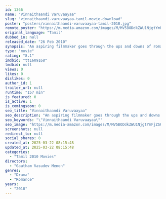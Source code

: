 ```yaml
---
id: 1366
name: "Vinnaithaandi Varuvaayaa"
slug: "vinnaithaandi-varuvaayaa-tamil-movie-download"
poster: "posters/vinnaithaandi-varuvaayaa-tamil-2010.jpg"
remote_poster: "https://m.media-amazon.com/images/M/MV5BODdkZWU1NjgtYmFjZS00MGU3LTk4YzEtOGY4ZDM5YTc4NDIyXkEyXkFqcGc@._V1_SX300.jpg"
original_language: "Tamil"
dubbed_in: null
released_date: "26 Feb 2010"
synopsis: "An aspiring filmmaker goes through the ups and downs of romance when he falls for a Christian woman who says she only wants to be friends."
type: "movie"
rating: "8.1"
imdbid: "tt1609168"
tmdbid: null
views: 0
likes: 0
dislikes: 0
author_id: 1
trailer_url: null
runtime: "157 min"
is_featured: 0
is_active: 1
is_comingsoon: 0
seo_title: "Vinnaithaandi Varuvaayaa"
seo_description: "An aspiring filmmaker goes through the ups and downs of romance when he falls for a Christian woman who says she only wants to be friends."
seo_keywords: "\"Vinnaithaandi Varuvaayaa\""
seo_image: "https://m.media-amazon.com/images/M/MV5BODdkZWU1NjgtYmFjZS00MGU3LTk4YzEtOGY4ZDM5YTc4NDIyXkEyXkFqcGc@._V1_SX300.jpg"
screenshots: null
redirect_to: null
social_shares: 0
created_at: 2025-03-22 08:15:48
updated_at: 2025-03-22 08:15:48
categories:
  - "Tamil 2010 Movies"
directors:
  - "Gautham Vasudev Menon"
genres:
  - "Drama"
  - "Romance"
years:
  - "2010"
---
```


